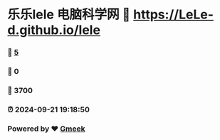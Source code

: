# 乐乐lele 电脑科学网 :link: https://LeLe-d.github.io/lele 
### :page_facing_up: [5](https://LeLe-d.github.io/lele/tag.html) 
### :speech_balloon: 0 
### :hibiscus: 3700 
### :alarm_clock: 2024-09-21 19:18:50 
### Powered by :heart: [Gmeek](https://github.com/Meekdai/Gmeek)
